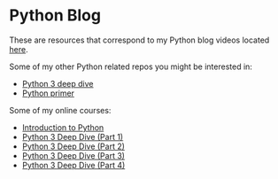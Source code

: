 # Python Blog

These are resources that correspond to my Python blog videos located [here](https://www.youtube.com/playlist?list=PL9_iFHfnv8hB5I0lhK463F3k-HUJV-Xxj).

Some of my other Python related repos you might be interested in:
- [Python 3 deep dive](https://github.com/fbaptiste/python-deepdive)
- [Python primer](https://github.com/fbaptiste/python-primer)

Some of my online courses:
- [Introduction to Python](https://courses.mathbyteacademy.com/courses/intro-to-python?couponCode=OPENING-SALE)
- [Python 3 Deep Dive (Part 1)](https://www.udemy.com/course/python-3-deep-dive-part-1/?referralCode=E46B931C71EE01845062)
- [Python 3 Deep Dive (Part 2)](https://www.udemy.com/course/python-3-deep-dive-part-2/?referralCode=3E7AFEF5174F04E5C8D4)
- [Python 3 Deep Dive (Part 3)](https://www.udemy.com/course/python-3-deep-dive-part-3/?referralCode=C5B0D9AB965B9BF4C49F)
- [Python 3 Deep Dive (Part 4)](https://www.udemy.com/course/python-3-deep-dive-part-4/?referralCode=3BB758BE4C04FB983E6F)
